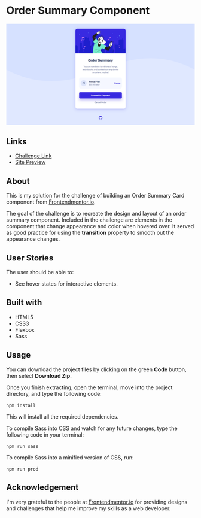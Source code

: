 # Order Summary Component
![](assets/images/solution-screenshot.png)

## Links
- [Challenge Link](https://www.frontendmentor.io/challenges/order-summary-component-QlPmajDUj)
- [Site Preview](https://robinjmm-order-summary.vercel.app/)

## About
This is my solution for the challenge of building an Order Summary Card component from [Frontendmentor.io](https://frontendmentor.io).

The goal of the challenge is to recreate the design and layout of an order summary component. Included in the challenge are elements in the component that change appearance and color when hovered over. It served as good practice for using the **transition** property to smooth out the appearance changes.

## User Stories
The user should be able to:
- See hover states for interactive elements.

## Built with
- HTML5
- CSS3
- Flexbox
- Sass

## Usage
You can download the project files by clicking on the green **Code** button, then select **Download Zip**.

Once you finish extracting, open the terminal, move into the project directory, and type the following code:

```
npm install
```

This will install all the required dependencies.

To compile Sass into CSS and watch for any future changes, type the following code in your terminal:


```
npm run sass
```

To compile Sass into a minified version of CSS, run:

```
npm run prod
```

## Acknowledgement
I'm very grateful to the people at [Frontendmentor.io](https://frontendmentor.io) for providing designs and challenges that help me improve my skills as a web developer.